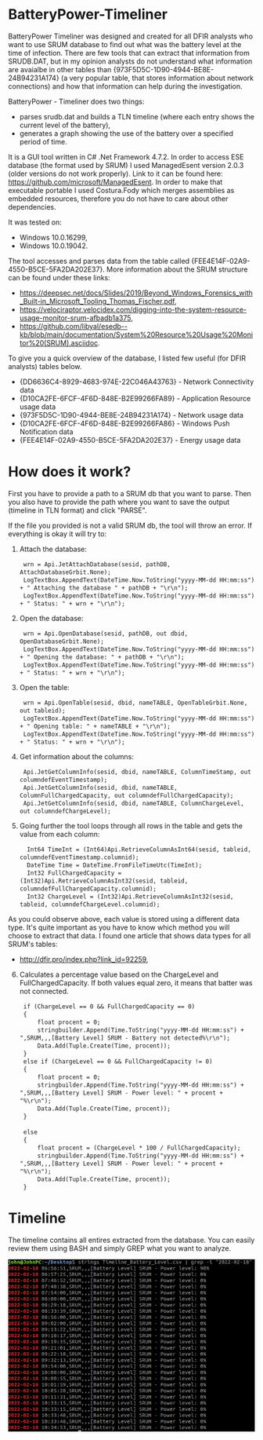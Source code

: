 # BatteryPower-Timeliner

BatteryPower Timeliner was designed and created for all DFIR analysts who want to use SRUM database to find out what was the battery level at the time of infection. There are few tools that can extract that information from SRUDB.DAT, but in my opinion analysts do not understand what information are avaialbe in other tables than {973F5D5C-1D90-4944-BE8E-24B94231A174} (a very popular table, that stores information about network connections) and how that information can help during the investigation. 

BatteryPower - Timeliner does two things:

- parses srudb.dat and builds a TLN timeline (where each entry shows the current level of the battery),
- generates a graph showing the use of the battery over a specified period of time.

It is a GUI tool written in C# .Net Framework 4.7.2. In order to access ESE database (the format used by SRUM) I used ManagedEsent version 2.0.3 (older versions do not work properly). Link to it can be found here: https://github.com/microsoft/ManagedEsent. In order to make that executable portable I used Costura.Fody which merges assemblies as embedded resources, therefore you do not have to care about other dependencies.

It was tested on:

- Windows 10.0.16299,
- Windows 10.0.19042.


The tool accesses and parses data from the table called {FEE4E14F-02A9-4550-B5CE-5FA2DA202E37}. More information about the SRUM structure can be found under these links:

- https://deepsec.net/docs/Slides/2019/Beyond_Windows_Forensics_with_Built-in_Microsoft_Tooling_Thomas_Fischer.pdf,
- https://velociraptor.velocidex.com/digging-into-the-system-resource-usage-monitor-srum-afbadb1a375,
- https://github.com/libyal/esedb--kb/blob/main/documentation/System%20Resource%20Usage%20Monitor%20(SRUM).asciidoc.

To give you a quick overview of the database, I listed few useful (for DFIR analysts) tables below.
- {DD6636C4-8929-4683-974E-22C046A43763} - Network Connectivity data
- {D10CA2FE-6FCF-4F6D-848E-B2E99266FA89} - Application Resource usage data
- {973F5D5C-1D90-4944-BE8E-24B94231A174} - Network usage data 
- {D10CA2FE-6FCF-4F6D-848E-B2E99266FA86} - Windows Push Notification data
- {FEE4E14F-02A9-4550-B5CE-5FA2DA202E37} - Energy usage data

# How does it work?
First you have to provide a path to a SRUM db that you want to parse. Then you also have to provide the path where you want to save the output (timeline in TLN format) and click "PARSE". 

If the file you provided is not a valid SRUM db, the tool will throw an error. If everything is okay it will try to:

1. Attach the database:

        wrn = Api.JetAttachDatabase(sesid, pathDB, AttachDatabaseGrbit.None);
        LogTextBox.AppendText(DateTime.Now.ToString("yyyy-MM-dd HH:mm:ss") + " Attaching the database " + pathDB + "\r\n");
        LogTextBox.AppendText(DateTime.Now.ToString("yyyy-MM-dd HH:mm:ss") + " Status: " + wrn + "\r\n");

2. Open the database:

        wrn = Api.OpenDatabase(sesid, pathDB, out dbid, OpenDatabaseGrbit.None);
        LogTextBox.AppendText(DateTime.Now.ToString("yyyy-MM-dd HH:mm:ss") + " Opening the database: " + pathDB + "\r\n");
        LogTextBox.AppendText(DateTime.Now.ToString("yyyy-MM-dd HH:mm:ss") + " Status: " + wrn + "\r\n");

3. Open the table:

        wrn = Api.OpenTable(sesid, dbid, nameTABLE, OpenTableGrbit.None, out tableid);
        LogTextBox.AppendText(DateTime.Now.ToString("yyyy-MM-dd HH:mm:ss") + " Opening table: " + nameTABLE + "\r\n");
        LogTextBox.AppendText(DateTime.Now.ToString("yyyy-MM-dd HH:mm:ss") + " Status: " + wrn + "\r\n");

4. Get information about the columns:

        Api.JetGetColumnInfo(sesid, dbid, nameTABLE, ColumnTimeStamp, out columndefEventTimestamp);
        Api.JetGetColumnInfo(sesid, dbid, nameTABLE, ColumnFullChargedCapacity, out columndefFullChargedCapacity);
        Api.JetGetColumnInfo(sesid, dbid, nameTABLE, ColumnChargeLevel, out columndefChargeLevel);

5. Going further the tool loops through all rows in the table and gets the value from each column:

         Int64 TimeInt = (Int64)Api.RetrieveColumnAsInt64(sesid, tableid, columndefEventTimestamp.columnid);
         DateTime Time = DateTime.FromFileTimeUtc(TimeInt);
         Int32 FullChargedCapacity = (Int32)Api.RetrieveColumnAsInt32(sesid, tableid, columndefFullChargedCapacity.columnid);
         Int32 ChargeLevel = (Int32)Api.RetrieveColumnAsInt32(sesid, tableid, columndefChargeLevel.columnid);

As you could observe above, each value is stored using a different data type. It's quite important as you have to know which method you will choose to extract that data. I found one article that shows data types for all SRUM's tables: 
- http://dfir.pro/index.php?link_id=92259,

6. Calculates a percentage value based on the ChargeLevel and FullChargedCapacity. If both values equal zero, it means that batter was not connected.

        if (ChargeLevel == 0 && FullChargedCapacity == 0)
        {
            float procent = 0;
            stringbuilder.Append(Time.ToString("yyyy-MM-dd HH:mm:ss") + ",SRUM,,,[Battery Level] SRUM - Battery not detected%\r\n");
            Data.Add(Tuple.Create(Time, procent));
        }
        else if (ChargeLevel == 0 && FullChargedCapacity != 0)
        {
            float procent = 0;
            stringbuilder.Append(Time.ToString("yyyy-MM-dd HH:mm:ss") + ",SRUM,,,[Battery Level] SRUM - Power level: " + procent + "%\r\n");
            Data.Add(Tuple.Create(Time, procent));
        }

        else
        {
            float procent = (ChargeLevel * 100 / FullChargedCapacity);
            stringbuilder.Append(Time.ToString("yyyy-MM-dd HH:mm:ss") + ",SRUM,,,[Battery Level] SRUM - Power level: " + procent + "%\r\n");
            Data.Add(Tuple.Create(Time, procent));
        }

# Timeline
The timeline contains all entires extracted from the database. You can easily review them using BASH and simply GREP what you want to analyze.

![alt text](https://github.com/gajos112/BatteryLevel-Timeliner/blob/main/images/0.png?raw=true)
